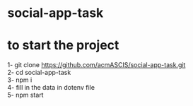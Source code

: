 # social-app-task

# to start the project 
 1- git clone https://github.com/acmASCIS/social-app-task.git<br>
 2- cd social-app-task<br>
 3- npm i<br>
 4- fill in the data in dotenv file<br>
 5- npm start <br>
